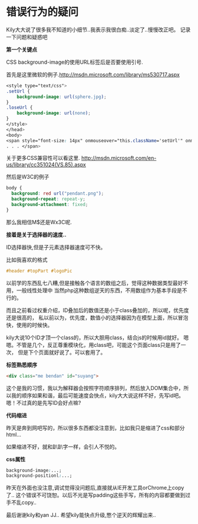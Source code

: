 # 错误行为的疑问

Kily大大说了很多我不知道的小细节..我表示我很白痴..淡定了..慢慢改正吧。
记录一下问题和疑惑吧

**第一个关键点**

CSS background-image的使用URL标签后是否要使用引号.

首先是这里微软的例子.http://msdn.microsoft.com/library/ms530717.aspx

```css
<style type="text/css">
.setUrl {
    background-image: url(sphere.jpg);
}
.loseUrl {
    background-image: url(none);
}
</style>
</head>
<body>
<span style="font-size: 14px" onmouseover="this.className='setUrl'" onmouseout="this.className='loseUrl'">
. . . </span>
```

关于更多CSS兼容性可以看这里.
http://msdn.microsoft.com/en-us/library/cc351024(VS.85).aspx

然后是W3C的例子

```css
body { 
  background: red url("pendant.png");
  background-repeat: repeat-y;
  background-attachment: fixed;
}
```

那么我相信M$还是Wx3C呢.

**接着是关于选择器的速度..**

ID选择器快,但是子元素选择器速度可不快。

比如我喜欢的格式

```css
#header #topPart #logoPic
```

以前学的东西乱七八糟,但是接触各个语言的数组之后，觉得这种数据类型最好不用，一般线性处理中
当然php这种数组逆天的东西，不用数组作为基本手段是不行的。

而且之前看过权重介绍，ID叠加后的数值还是小于class叠加的，所以呢，优先度还是很高的，
私以前以为，优先度，数值小的选择器因为在模型上面，所以冒泡快，使用的时候快。

kily大说10个ID才顶一个class的，所以大胆用class，结合js的时候用id就好。
嗯嗯。不管是几个，反正尊重模块化，用class吧，可能这个页面class只是用了一次，
但是下个页面就好说了。可以套用了。

**标签熟悉顺序**

```html
<div class="me bendan" id="suyang">
```

这个是我的习惯，我以为解释器会按照字符顺序排列，然后放入DOM集合中，所以我的顺序如果和谐，最后可能速度会快点，kily大大说这样不好，先写id吧。嗯！不过真的是先写ID会好点嘛?


**代码缩进**

昨天是奔到网吧写的，所以很多东西都没注意到，比如我只是缩进了css和部分html...

如果缩进不好，就和趴趴字一样，会引人不悦的。


**css属性**

```css
background-image:...;
background-positionl:...;
```

昨天在外面也没注意,调试觉得没问题后,直接就从IE开发工具orChrome上copy了..
这个错误不可饶恕。以后不光是写padding这些手写，所有的内容都要做到过手不乱copy..


最后谢谢kily和yan JJ..
希望kily能快点升级,憋个逆天的辉耀出来..

